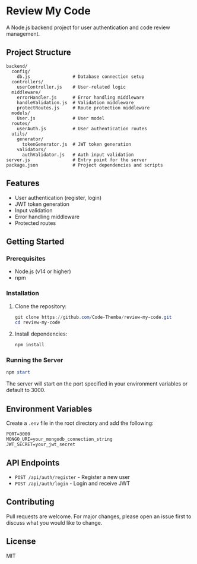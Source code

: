 # Review My Code

A Node.js backend project for user authentication and code review management.

## Project Structure

```
backend/
  config/
    db.js                # Database connection setup
  controllers/
    userController.js    # User-related logic
  middleware/
    errorHandler.js      # Error handling middleware
    handleValidation.js  # Validation middleware
    protectRoutes.js     # Route protection middleware
  models/
    User.js              # User model
  routes/
    userAuth.js          # User authentication routes
  utils/
    generator/
      tokenGenerator.js  # JWT token generation
    validators/
      authValidator.js   # Auth input validation
server.js                # Entry point for the server
package.json             # Project dependencies and scripts
```

## Features
- User authentication (register, login)
- JWT token generation
- Input validation
- Error handling middleware
- Protected routes

## Getting Started

### Prerequisites
- Node.js (v14 or higher)
- npm

### Installation
1. Clone the repository:
   ```powershell
   git clone https://github.com/Code-Themba/review-my-code.git
   cd review-my-code
   ```
2. Install dependencies:
   ```powershell
   npm install
   ```

### Running the Server
```powershell
npm start
```

The server will start on the port specified in your environment variables or default to 3000.

## Environment Variables
Create a `.env` file in the root directory and add the following:
```
PORT=3000
MONGO_URI=your_mongodb_connection_string
JWT_SECRET=your_jwt_secret
```

## API Endpoints
- `POST /api/auth/register` - Register a new user
- `POST /api/auth/login` - Login and receive JWT

## Contributing
Pull requests are welcome. For major changes, please open an issue first to discuss what you would like to change.

## License
MIT
